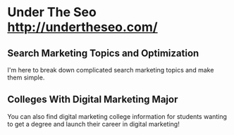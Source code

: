 # Under The Seo http://undertheseo.com/
## Search Marketing Topics and Optimization
I'm here to break down complicated search marketing topics and make them simple.
## Colleges With Digital Marketing Major
You can also find digital marketing college information for students wanting to get a degree and launch their career in digital marketing!

